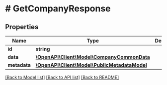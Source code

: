 # # GetCompanyResponse

## Properties

Name | Type | Description | Notes
------------ | ------------- | ------------- | -------------
**id** | **string** |  |
**data** | [**\OpenAPI\Client\Model\CompanyCommonData**](CompanyCommonData.md) |  |
**metadata** | [**\OpenAPI\Client\Model\PublicMetadataModel**](PublicMetadataModel.md) |  |

[[Back to Model list]](../../README.md#models) [[Back to API list]](../../README.md#endpoints) [[Back to README]](../../README.md)
